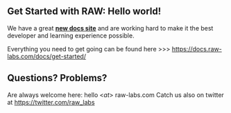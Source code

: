 
## Get Started with RAW: Hello world!

We have a great [**new docs site**](https://docs.raw-labs.com) and are working hard to make it the best developer and learning experience possible.

Everything you need to get going can be found here >>> https://docs.raw-labs.com/docs/get-started/

## Questions? Problems? 

Are always welcome here: hello <_at_> raw-labs.com
Catch us also on twitter at https://twitter.com/raw_labs

